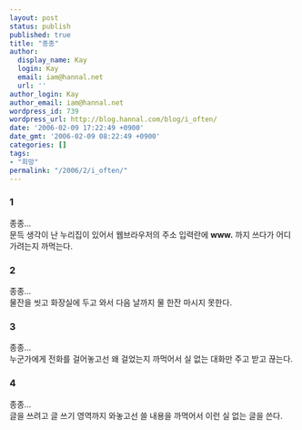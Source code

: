 ```yaml
---
layout: post
status: publish
published: true
title: "종종"
author:
  display_name: Kay
  login: Kay
  email: iam@hannal.net
  url: ''
author_login: Kay
author_email: iam@hannal.net
wordpress_id: 739
wordpress_url: http://blog.hannal.com/blog/i_often/
date: '2006-02-09 17:22:49 +0900'
date_gmt: '2006-02-09 08:22:49 +0900'
categories: []
tags:
- "희망"
permalink: "/2006/2/i_often/"
---
```

<h3>1</h3>
<p>종종...<br />
문득 생각이 난 누리집이 있어서 웹브라우저의 주소 입력란에 <strong>www.</strong> 까지 쓰다가 어디 가려는지 까먹는다.</p>
<h3>2</h3>
<p>종종...<br />
물잔을 씻고 화장실에 두고 와서 다음 날까지 물 한잔 마시지 못한다.</p>
<h3>3</h3>
<p>종종...<br />
누군가에게 전화를 걸어놓고선 왜 걸었는지 까먹어서 실 없는 대화만 주고 받고 끊는다.</p>
<h3>4</h3>
<p>종종...<br />
글을 쓰려고 글 쓰기 영역까지 와놓고선 쓸 내용을 까먹어서 이런 실 없는 글을 쓴다.</p>
